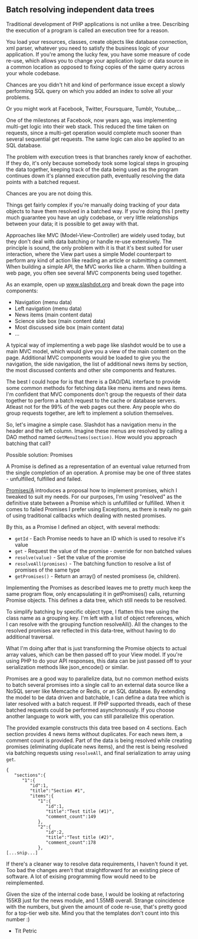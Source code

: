 Batch resolving independent data trees
--------------------------------------

Traditional development of PHP applications is not unlike a tree. Describing the
execution of a program is called an execution tree for a reason.

You load your resources, classes, create objects like database connection,
xml parser, whatever you need to satisfy the business logic of your application.
If you're among the lucky few, you have some measure of code re-use, which
allows you to change your application logic or data source in a common location
as opposed to fixing copies of the same query across your whole codebase.

Chances are you didn't hit and kind of performance issue except a slowly
performing SQL query on which you added an index to solve all your problems.

Or you might work at Facebook, Twitter, Foursquare, Tumblr, Youtube,...

One of the milestones at Facebook, now years ago, was implementing multi-get
logic into their web stack. This reduced the time taken on requests, since
a multi-get operation would complete much sooner than several sequential get
requests. The same logic can also be applied to an SQL database.

The problem with execution trees is that branches rarely know of eachother. If
they do, it's only because somebody took some logical steps in grouping the
data together, keeping track of the data being used as the program continues
down it's planned execution path, eventually resolving the data points with a
batched request.

Chances are you are not doing this.

Things get fairly complex if you're manually doing tracking of your data objects
to have them resolved in a batched way. If you're doing this I pretty much
guarantee you have an ugly codebase, or very little relationships between your
data; it is possible to get away with that.

Approaches like MVC (Model-View-Controller) are widely used today, but they
don't deal with data batching or handle re-use extensively. The principle is
sound, the only problem with it is that it's best suited for user interaction,
where the View part uses a simple Model counterpart to perform any kind of
action like reading an article or submitting a comment. When building a simple
API, the MVC works like a charm. When building a web page, you often see
several MVC components being used together.

As an example, open up www.slashdot.org and break down the page into components:

- Navigation (menu data)
- Left navigation (menu data)
- News items (main content data)
- Science side box (main content data)
- Most discussed side box (main content data)
- ...

A typical way of implementing a web page like slashdot would be to use a main
MVC model, which would give you a view of the main content on the page.
Additional MVC components would be loaded to give you the navigation, the side
navigation, the list of additional news items by section, the most discussed
contents and other site components and features.

The best I could hope for is that there is a DAO/DAL interface to provide some
common methods for fetching data like menu items and news items. I'm confident
that MVC components don't group the requests of their data together to perform
a batch request to the cache or database servers. Atleast not for the 99% of the
web pages out there. Any people who do group requests together, are left to
implement a solution themselves.

So, let's imagine a simple case. Slashdot has a navigation menu in the header
and the left column. Imagine these menus are resolved by calling a DAO method
named `GetMenuItems(section)`. How would you approach batching that call?

Possible solution: Promises

A Promise is defined as a representation of an eventual value returned from the
single completion of an operation. A promise may be one of three states -
unfulfilled, fulfilled and failed.

[Promises/A](http://wiki.commonjs.org/wiki/Promises/A) introduces a proposal
how to implement promises, which I tweaked to suit my needs. For our purposes,
I'm using "resolved" as the definitive state between a Promise which is
unfulfilled or fulfilled. When it comes to failed Promises I prefer using
Exceptions, as there is really no gain of using traditional callbacks which
dealing with nested promises.

By this, as a Promise I defined an object, with several methods:

- `getId` - Each Promise needs to have an ID which is used to resolve it's value
- `get` - Request the value of the promise - override for non batched values
- `resolve(value)` - Set the value of the promise
- `resolveAll(promises)` - The batching function to resolve a list of promises of the same type
- `getPromises()` - Return an array() of nested promisess (ie, children).

Implementing the Promises as described leaves me to pretty much keep the same
program flow, only encapsulating it in getPromises() calls, returning Promise
objects. This defines a data tree, which still needs to be resolved.

To simplify batching by specific object type, I flatten this tree using
the class name as a grouping key. I'm left with a list of object references,
which I can resolve with the grouping function resolveAll(). All the changes
to the resolved promises are reflected in this data-tree, without having to do
additional traversal.

What I'm doing after that is just transforming the Promise objects to actual
array values, which can be then passed off to your View model. If you're using
PHP to do your API responses, this data can be just passed off to your
serialization methods like json_encode() or similar.

Promises are a good way to parallelize data, but no common method exists to
batch several promises into a single call to an external data source like a
NoSQL server like Memcache or Redis, or an SQL database. By extending the model
to be data driven and batchable, I can define a data tree which is later
resolved with a batch request. If PHP supported threads, each of these batched
requests could be performed asynchronously. If you choose another language
to work with, you can still parallelize this operation.

The provided example constructs this data tree based on 4 sections. Each section
provides 4 news items without duplicates. For each news item, a comment count is
provided. Part of the data is being resolved while creating promises (eliminating
duplicate news items), and the rest is being resolved via batching requests using
`resolveAll`, and final serialization to array using `get`.

~~~
{
   "sections":{
      "1":{
         "id":1,
         "title":"Section #1",
         "items":{
            "1":{
               "id":1,
               "title":"Test title (#1)",
               "comment_count":149
            },
            "2":{
               "id":2,
               "title":"Test title (#2)",
               "comment_count":178
            },
[...snip...]
~~~

If there's a cleaner way to resolve data requirements, I haven't found it yet.
Too bad the changes aren't that straightforward for an existing piece of
software. A lot of exising programming flow would need to be reimplemented.

Given the size of the internal code base, I would be looking at refactoring
155KB just for the news module, and 1.55MB overall. Strange coincidence with
the numbers, but given the amount of code re-use, that's pretty good for
a top-tier web site. Mind you that the templates don't count into this number :)

- Tit Petric